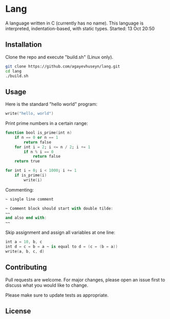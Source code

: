 # Lang

A language written in C (currently has no name). This language is interpreted, indentation-based, with static types. Started: 13 Oct 20:50

## Installation

Clone the repo and execute "build.sh" (Linux only).

```bash
git clone https://github.com/agayevhuseyn/lang.git
cd lang
./build.sh
```

## Usage
Here is the standard "hello world" program:
```ada
write("hello, world")
```
Print prime numbers in a certain range:
```ada
function bool is_prime(int n)
	if n == 0 or n == 1
		return false
	for int i = 2; i <= n / 2; i += 1
		if n % i == 0
			return false
	return true

for int i = 0; i < 1000; i += 1
	if is_prime(i)
		write(i)
```
Commenting:
```ada
~ single line comment

~ Comment block should start with double tilde:
~~
and also end with:
~~
```
Skip assignment and assign all variables at one line:
```ada
int a = 10, b, c
int d = c = b = a ~ is equal to d = (c = (b = a))
write(a, b, c, d)
```

## Contributing

Pull requests are welcome. For major changes, please open an issue first
to discuss what you would like to change.

Please make sure to update tests as appropriate.

## License
